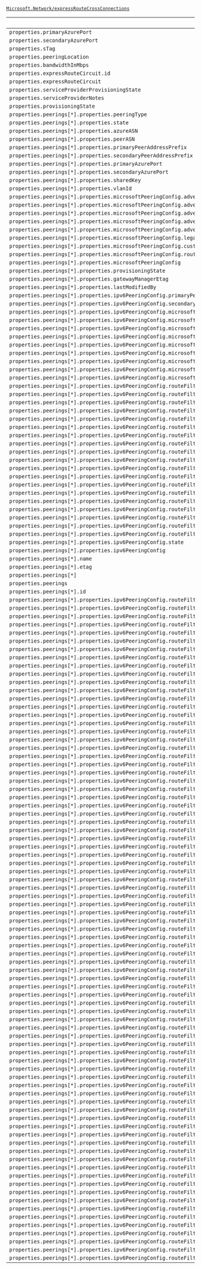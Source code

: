 [`Microsoft.Network/expressRouteCrossConnections`](https://docs.microsoft.com/en-us/azure/templates/microsoft.network/expressroutecrossconnections)

| Default Path | Alias |
|---|---|
| `properties.primaryAzurePort` | `Microsoft.Network/expressRouteCrossConnections/primaryAzurePort` |
| `properties.secondaryAzurePort` | `Microsoft.Network/expressRouteCrossConnections/secondaryAzurePort` |
| `properties.sTag` | `Microsoft.Network/expressRouteCrossConnections/sTag` |
| `properties.peeringLocation` | `Microsoft.Network/expressRouteCrossConnections/peeringLocation` |
| `properties.bandwidthInMbps` | `Microsoft.Network/expressRouteCrossConnections/bandwidthInMbps` |
| `properties.expressRouteCircuit.id` | `Microsoft.Network/expressRouteCrossConnections/expressRouteCircuit.id` |
| `properties.expressRouteCircuit` | `Microsoft.Network/expressRouteCrossConnections/expressRouteCircuit` |
| `properties.serviceProviderProvisioningState` | `Microsoft.Network/expressRouteCrossConnections/serviceProviderProvisioningState` |
| `properties.serviceProviderNotes` | `Microsoft.Network/expressRouteCrossConnections/serviceProviderNotes` |
| `properties.provisioningState` | `Microsoft.Network/expressRouteCrossConnections/provisioningState` |
| `properties.peerings[*].properties.peeringType` | `Microsoft.Network/expressRouteCrossConnections/peerings[*].peeringType` |
| `properties.peerings[*].properties.state` | `Microsoft.Network/expressRouteCrossConnections/peerings[*].state` |
| `properties.peerings[*].properties.azureASN` | `Microsoft.Network/expressRouteCrossConnections/peerings[*].azureASN` |
| `properties.peerings[*].properties.peerASN` | `Microsoft.Network/expressRouteCrossConnections/peerings[*].peerASN` |
| `properties.peerings[*].properties.primaryPeerAddressPrefix` | `Microsoft.Network/expressRouteCrossConnections/peerings[*].primaryPeerAddressPrefix` |
| `properties.peerings[*].properties.secondaryPeerAddressPrefix` | `Microsoft.Network/expressRouteCrossConnections/peerings[*].secondaryPeerAddressPrefix` |
| `properties.peerings[*].properties.primaryAzurePort` | `Microsoft.Network/expressRouteCrossConnections/peerings[*].primaryAzurePort` |
| `properties.peerings[*].properties.secondaryAzurePort` | `Microsoft.Network/expressRouteCrossConnections/peerings[*].secondaryAzurePort` |
| `properties.peerings[*].properties.sharedKey` | `Microsoft.Network/expressRouteCrossConnections/peerings[*].sharedKey` |
| `properties.peerings[*].properties.vlanId` | `Microsoft.Network/expressRouteCrossConnections/peerings[*].vlanId` |
| `properties.peerings[*].properties.microsoftPeeringConfig.advertisedPublicPrefixes[*]` | `Microsoft.Network/expressRouteCrossConnections/peerings[*].microsoftPeeringConfig.advertisedPublicPrefixes[*]` |
| `properties.peerings[*].properties.microsoftPeeringConfig.advertisedPublicPrefixes` | `Microsoft.Network/expressRouteCrossConnections/peerings[*].microsoftPeeringConfig.advertisedPublicPrefixes` |
| `properties.peerings[*].properties.microsoftPeeringConfig.advertisedCommunities[*]` | `Microsoft.Network/expressRouteCrossConnections/peerings[*].microsoftPeeringConfig.advertisedCommunities[*]` |
| `properties.peerings[*].properties.microsoftPeeringConfig.advertisedCommunities` | `Microsoft.Network/expressRouteCrossConnections/peerings[*].microsoftPeeringConfig.advertisedCommunities` |
| `properties.peerings[*].properties.microsoftPeeringConfig.advertisedPublicPrefixesState` | `Microsoft.Network/expressRouteCrossConnections/peerings[*].microsoftPeeringConfig.advertisedPublicPrefixesState` |
| `properties.peerings[*].properties.microsoftPeeringConfig.legacyMode` | `Microsoft.Network/expressRouteCrossConnections/peerings[*].microsoftPeeringConfig.legacyMode` |
| `properties.peerings[*].properties.microsoftPeeringConfig.customerASN` | `Microsoft.Network/expressRouteCrossConnections/peerings[*].microsoftPeeringConfig.customerASN` |
| `properties.peerings[*].properties.microsoftPeeringConfig.routingRegistryName` | `Microsoft.Network/expressRouteCrossConnections/peerings[*].microsoftPeeringConfig.routingRegistryName` |
| `properties.peerings[*].properties.microsoftPeeringConfig` | `Microsoft.Network/expressRouteCrossConnections/peerings[*].microsoftPeeringConfig` |
| `properties.peerings[*].properties.provisioningState` | `Microsoft.Network/expressRouteCrossConnections/peerings[*].provisioningState` |
| `properties.peerings[*].properties.gatewayManagerEtag` | `Microsoft.Network/expressRouteCrossConnections/peerings[*].gatewayManagerEtag` |
| `properties.peerings[*].properties.lastModifiedBy` | `Microsoft.Network/expressRouteCrossConnections/peerings[*].lastModifiedBy` |
| `properties.peerings[*].properties.ipv6PeeringConfig.primaryPeerAddressPrefix` | `Microsoft.Network/expressRouteCrossConnections/peerings[*].ipv6PeeringConfig.primaryPeerAddressPrefix` |
| `properties.peerings[*].properties.ipv6PeeringConfig.secondaryPeerAddressPrefix` | `Microsoft.Network/expressRouteCrossConnections/peerings[*].ipv6PeeringConfig.secondaryPeerAddressPrefix` |
| `properties.peerings[*].properties.ipv6PeeringConfig.microsoftPeeringConfig.advertisedPublicPrefixes[*]` | `Microsoft.Network/expressRouteCrossConnections/peerings[*].ipv6PeeringConfig.microsoftPeeringConfig.advertisedPublicPrefixes[*]` |
| `properties.peerings[*].properties.ipv6PeeringConfig.microsoftPeeringConfig.advertisedPublicPrefixes` | `Microsoft.Network/expressRouteCrossConnections/peerings[*].ipv6PeeringConfig.microsoftPeeringConfig.advertisedPublicPrefixes` |
| `properties.peerings[*].properties.ipv6PeeringConfig.microsoftPeeringConfig.advertisedCommunities[*]` | `Microsoft.Network/expressRouteCrossConnections/peerings[*].ipv6PeeringConfig.microsoftPeeringConfig.advertisedCommunities[*]` |
| `properties.peerings[*].properties.ipv6PeeringConfig.microsoftPeeringConfig.advertisedCommunities` | `Microsoft.Network/expressRouteCrossConnections/peerings[*].ipv6PeeringConfig.microsoftPeeringConfig.advertisedCommunities` |
| `properties.peerings[*].properties.ipv6PeeringConfig.microsoftPeeringConfig.advertisedPublicPrefixesState` | `Microsoft.Network/expressRouteCrossConnections/peerings[*].ipv6PeeringConfig.microsoftPeeringConfig.advertisedPublicPrefixesState` |
| `properties.peerings[*].properties.ipv6PeeringConfig.microsoftPeeringConfig.legacyMode` | `Microsoft.Network/expressRouteCrossConnections/peerings[*].ipv6PeeringConfig.microsoftPeeringConfig.legacyMode` |
| `properties.peerings[*].properties.ipv6PeeringConfig.microsoftPeeringConfig.customerASN` | `Microsoft.Network/expressRouteCrossConnections/peerings[*].ipv6PeeringConfig.microsoftPeeringConfig.customerASN` |
| `properties.peerings[*].properties.ipv6PeeringConfig.microsoftPeeringConfig.routingRegistryName` | `Microsoft.Network/expressRouteCrossConnections/peerings[*].ipv6PeeringConfig.microsoftPeeringConfig.routingRegistryName` |
| `properties.peerings[*].properties.ipv6PeeringConfig.microsoftPeeringConfig` | `Microsoft.Network/expressRouteCrossConnections/peerings[*].ipv6PeeringConfig.microsoftPeeringConfig` |
| `properties.peerings[*].properties.ipv6PeeringConfig.routeFilter.properties.rules[*].properties.access` | `Microsoft.Network/expressRouteCrossConnections/peerings[*].ipv6PeeringConfig.routeFilter.rules[*].access` |
| `properties.peerings[*].properties.ipv6PeeringConfig.routeFilter.properties.rules[*].properties.routeFilterRuleType` | `Microsoft.Network/expressRouteCrossConnections/peerings[*].ipv6PeeringConfig.routeFilter.rules[*].routeFilterRuleType` |
| `properties.peerings[*].properties.ipv6PeeringConfig.routeFilter.properties.rules[*].properties.communities[*]` | `Microsoft.Network/expressRouteCrossConnections/peerings[*].ipv6PeeringConfig.routeFilter.rules[*].communities[*]` |
| `properties.peerings[*].properties.ipv6PeeringConfig.routeFilter.properties.rules[*].properties.communities` | `Microsoft.Network/expressRouteCrossConnections/peerings[*].ipv6PeeringConfig.routeFilter.rules[*].communities` |
| `properties.peerings[*].properties.ipv6PeeringConfig.routeFilter.properties.rules[*].properties.provisioningState` | `Microsoft.Network/expressRouteCrossConnections/peerings[*].ipv6PeeringConfig.routeFilter.rules[*].provisioningState` |
| `properties.peerings[*].properties.ipv6PeeringConfig.routeFilter.properties.rules[*].name` | `Microsoft.Network/expressRouteCrossConnections/peerings[*].ipv6PeeringConfig.routeFilter.rules[*].name` |
| `properties.peerings[*].properties.ipv6PeeringConfig.routeFilter.properties.rules[*].location` | `Microsoft.Network/expressRouteCrossConnections/peerings[*].ipv6PeeringConfig.routeFilter.rules[*].location` |
| `properties.peerings[*].properties.ipv6PeeringConfig.routeFilter.properties.rules[*].etag` | `Microsoft.Network/expressRouteCrossConnections/peerings[*].ipv6PeeringConfig.routeFilter.rules[*].etag` |
| `properties.peerings[*].properties.ipv6PeeringConfig.routeFilter.properties.rules[*]` | `Microsoft.Network/expressRouteCrossConnections/peerings[*].ipv6PeeringConfig.routeFilter.rules[*]` |
| `properties.peerings[*].properties.ipv6PeeringConfig.routeFilter.properties.rules` | `Microsoft.Network/expressRouteCrossConnections/peerings[*].ipv6PeeringConfig.routeFilter.rules` |
| `properties.peerings[*].properties.ipv6PeeringConfig.routeFilter.properties.rules[*].id` | `Microsoft.Network/expressRouteCrossConnections/peerings[*].ipv6PeeringConfig.routeFilter.rules[*].id` |
| `properties.peerings[*].properties.ipv6PeeringConfig.routeFilter.properties.provisioningState` | `Microsoft.Network/expressRouteCrossConnections/peerings[*].ipv6PeeringConfig.routeFilter.provisioningState` |
| `properties.peerings[*].properties.ipv6PeeringConfig.routeFilter.etag` | `Microsoft.Network/expressRouteCrossConnections/peerings[*].ipv6PeeringConfig.routeFilter.etag` |
| `properties.peerings[*].properties.ipv6PeeringConfig.routeFilter` | `Microsoft.Network/expressRouteCrossConnections/peerings[*].ipv6PeeringConfig.routeFilter` |
| `properties.peerings[*].properties.ipv6PeeringConfig.routeFilter.id` | `Microsoft.Network/expressRouteCrossConnections/peerings[*].ipv6PeeringConfig.routeFilter.id` |
| `properties.peerings[*].properties.ipv6PeeringConfig.routeFilter.name` | `Microsoft.Network/expressRouteCrossConnections/peerings[*].ipv6PeeringConfig.routeFilter.name` |
| `properties.peerings[*].properties.ipv6PeeringConfig.routeFilter.type` | `Microsoft.Network/expressRouteCrossConnections/peerings[*].ipv6PeeringConfig.routeFilter.type` |
| `properties.peerings[*].properties.ipv6PeeringConfig.routeFilter.location` | `Microsoft.Network/expressRouteCrossConnections/peerings[*].ipv6PeeringConfig.routeFilter.location` |
| `properties.peerings[*].properties.ipv6PeeringConfig.routeFilter.tags` | `Microsoft.Network/expressRouteCrossConnections/peerings[*].ipv6PeeringConfig.routeFilter.tags` |
| `properties.peerings[*].properties.ipv6PeeringConfig.state` | `Microsoft.Network/expressRouteCrossConnections/peerings[*].ipv6PeeringConfig.state` |
| `properties.peerings[*].properties.ipv6PeeringConfig` | `Microsoft.Network/expressRouteCrossConnections/peerings[*].ipv6PeeringConfig` |
| `properties.peerings[*].name` | `Microsoft.Network/expressRouteCrossConnections/peerings[*].name` |
| `properties.peerings[*].etag` | `Microsoft.Network/expressRouteCrossConnections/peerings[*].etag` |
| `properties.peerings[*]` | `Microsoft.Network/expressRouteCrossConnections/peerings[*]` |
| `properties.peerings` | `Microsoft.Network/expressRouteCrossConnections/peerings` |
| `properties.peerings[*].id` | `Microsoft.Network/expressRouteCrossConnections/peerings[*].id` |
| `properties.peerings[*].properties.ipv6PeeringConfig.routeFilter.properties.peerings` | `Microsoft.Network/expressRouteCrossConnections/peerings[*].ipv6PeeringConfig.routeFilter.peerings` |
| `properties.peerings[*].properties.ipv6PeeringConfig.routeFilter.properties.peerings[*]` | `Microsoft.Network/expressRouteCrossConnections/peerings[*].ipv6PeeringConfig.routeFilter.peerings[*]` |
| `properties.peerings[*].properties.ipv6PeeringConfig.routeFilter.properties.peerings[*].id` | `Microsoft.Network/expressRouteCrossConnections/peerings[*].ipv6PeeringConfig.routeFilter.peerings[*].id` |
| `properties.peerings[*].properties.ipv6PeeringConfig.routeFilter.properties.peerings[*].properties.peeringType` | `Microsoft.Network/expressRouteCrossConnections/peerings[*].ipv6PeeringConfig.routeFilter.peerings[*].peeringType` |
| `properties.peerings[*].properties.ipv6PeeringConfig.routeFilter.properties.peerings[*].properties.state` | `Microsoft.Network/expressRouteCrossConnections/peerings[*].ipv6PeeringConfig.routeFilter.peerings[*].state` |
| `properties.peerings[*].properties.ipv6PeeringConfig.routeFilter.properties.peerings[*].properties.azureASN` | `Microsoft.Network/expressRouteCrossConnections/peerings[*].ipv6PeeringConfig.routeFilter.peerings[*].azureASN` |
| `properties.peerings[*].properties.ipv6PeeringConfig.routeFilter.properties.peerings[*].properties.peerASN` | `Microsoft.Network/expressRouteCrossConnections/peerings[*].ipv6PeeringConfig.routeFilter.peerings[*].peerASN` |
| `properties.peerings[*].properties.ipv6PeeringConfig.routeFilter.properties.peerings[*].properties.primaryPeerAddressPrefix` | `Microsoft.Network/expressRouteCrossConnections/peerings[*].ipv6PeeringConfig.routeFilter.peerings[*].primaryPeerAddressPrefix` |
| `properties.peerings[*].properties.ipv6PeeringConfig.routeFilter.properties.peerings[*].properties.secondaryPeerAddressPrefix` | `Microsoft.Network/expressRouteCrossConnections/peerings[*].ipv6PeeringConfig.routeFilter.peerings[*].secondaryPeerAddressPrefix` |
| `properties.peerings[*].properties.ipv6PeeringConfig.routeFilter.properties.peerings[*].properties.primaryAzurePort` | `Microsoft.Network/expressRouteCrossConnections/peerings[*].ipv6PeeringConfig.routeFilter.peerings[*].primaryAzurePort` |
| `properties.peerings[*].properties.ipv6PeeringConfig.routeFilter.properties.peerings[*].properties.secondaryAzurePort` | `Microsoft.Network/expressRouteCrossConnections/peerings[*].ipv6PeeringConfig.routeFilter.peerings[*].secondaryAzurePort` |
| `properties.peerings[*].properties.ipv6PeeringConfig.routeFilter.properties.peerings[*].properties.sharedKey` | `Microsoft.Network/expressRouteCrossConnections/peerings[*].ipv6PeeringConfig.routeFilter.peerings[*].sharedKey` |
| `properties.peerings[*].properties.ipv6PeeringConfig.routeFilter.properties.peerings[*].properties.vlanId` | `Microsoft.Network/expressRouteCrossConnections/peerings[*].ipv6PeeringConfig.routeFilter.peerings[*].vlanId` |
| `properties.peerings[*].properties.ipv6PeeringConfig.routeFilter.properties.peerings[*].properties.microsoftPeeringConfig` | `Microsoft.Network/expressRouteCrossConnections/peerings[*].ipv6PeeringConfig.routeFilter.peerings[*].microsoftPeeringConfig` |
| `properties.peerings[*].properties.ipv6PeeringConfig.routeFilter.properties.peerings[*].properties.microsoftPeeringConfig.advertisedPublicPrefixes` | `Microsoft.Network/expressRouteCrossConnections/peerings[*].ipv6PeeringConfig.routeFilter.peerings[*].microsoftPeeringConfig.advertisedPublicPrefixes` |
| `properties.peerings[*].properties.ipv6PeeringConfig.routeFilter.properties.peerings[*].properties.microsoftPeeringConfig.advertisedPublicPrefixes[*]` | `Microsoft.Network/expressRouteCrossConnections/peerings[*].ipv6PeeringConfig.routeFilter.peerings[*].microsoftPeeringConfig.advertisedPublicPrefixes[*]` |
| `properties.peerings[*].properties.ipv6PeeringConfig.routeFilter.properties.peerings[*].properties.microsoftPeeringConfig.advertisedCommunities` | `Microsoft.Network/expressRouteCrossConnections/peerings[*].ipv6PeeringConfig.routeFilter.peerings[*].microsoftPeeringConfig.advertisedCommunities` |
| `properties.peerings[*].properties.ipv6PeeringConfig.routeFilter.properties.peerings[*].properties.microsoftPeeringConfig.advertisedCommunities[*]` | `Microsoft.Network/expressRouteCrossConnections/peerings[*].ipv6PeeringConfig.routeFilter.peerings[*].microsoftPeeringConfig.advertisedCommunities[*]` |
| `properties.peerings[*].properties.ipv6PeeringConfig.routeFilter.properties.peerings[*].properties.microsoftPeeringConfig.advertisedPublicPrefixesState` | `Microsoft.Network/expressRouteCrossConnections/peerings[*].ipv6PeeringConfig.routeFilter.peerings[*].microsoftPeeringConfig.advertisedPublicPrefixesState` |
| `properties.peerings[*].properties.ipv6PeeringConfig.routeFilter.properties.peerings[*].properties.microsoftPeeringConfig.legacyMode` | `Microsoft.Network/expressRouteCrossConnections/peerings[*].ipv6PeeringConfig.routeFilter.peerings[*].microsoftPeeringConfig.legacyMode` |
| `properties.peerings[*].properties.ipv6PeeringConfig.routeFilter.properties.peerings[*].properties.microsoftPeeringConfig.customerASN` | `Microsoft.Network/expressRouteCrossConnections/peerings[*].ipv6PeeringConfig.routeFilter.peerings[*].microsoftPeeringConfig.customerASN` |
| `properties.peerings[*].properties.ipv6PeeringConfig.routeFilter.properties.peerings[*].properties.microsoftPeeringConfig.routingRegistryName` | `Microsoft.Network/expressRouteCrossConnections/peerings[*].ipv6PeeringConfig.routeFilter.peerings[*].microsoftPeeringConfig.routingRegistryName` |
| `properties.peerings[*].properties.ipv6PeeringConfig.routeFilter.properties.peerings[*].properties.stats` | `Microsoft.Network/expressRouteCrossConnections/peerings[*].ipv6PeeringConfig.routeFilter.peerings[*].stats` |
| `properties.peerings[*].properties.ipv6PeeringConfig.routeFilter.properties.peerings[*].properties.stats.primarybytesIn` | `Microsoft.Network/expressRouteCrossConnections/peerings[*].ipv6PeeringConfig.routeFilter.peerings[*].stats.primarybytesIn` |
| `properties.peerings[*].properties.ipv6PeeringConfig.routeFilter.properties.peerings[*].properties.stats.primarybytesOut` | `Microsoft.Network/expressRouteCrossConnections/peerings[*].ipv6PeeringConfig.routeFilter.peerings[*].stats.primarybytesOut` |
| `properties.peerings[*].properties.ipv6PeeringConfig.routeFilter.properties.peerings[*].properties.stats.secondarybytesIn` | `Microsoft.Network/expressRouteCrossConnections/peerings[*].ipv6PeeringConfig.routeFilter.peerings[*].stats.secondarybytesIn` |
| `properties.peerings[*].properties.ipv6PeeringConfig.routeFilter.properties.peerings[*].properties.stats.secondarybytesOut` | `Microsoft.Network/expressRouteCrossConnections/peerings[*].ipv6PeeringConfig.routeFilter.peerings[*].stats.secondarybytesOut` |
| `properties.peerings[*].properties.ipv6PeeringConfig.routeFilter.properties.peerings[*].properties.provisioningState` | `Microsoft.Network/expressRouteCrossConnections/peerings[*].ipv6PeeringConfig.routeFilter.peerings[*].provisioningState` |
| `properties.peerings[*].properties.ipv6PeeringConfig.routeFilter.properties.peerings[*].properties.gatewayManagerEtag` | `Microsoft.Network/expressRouteCrossConnections/peerings[*].ipv6PeeringConfig.routeFilter.peerings[*].gatewayManagerEtag` |
| `properties.peerings[*].properties.ipv6PeeringConfig.routeFilter.properties.peerings[*].properties.lastModifiedBy` | `Microsoft.Network/expressRouteCrossConnections/peerings[*].ipv6PeeringConfig.routeFilter.peerings[*].lastModifiedBy` |
| `properties.peerings[*].properties.ipv6PeeringConfig.routeFilter.properties.peerings[*].properties.routeFilter` | `Microsoft.Network/expressRouteCrossConnections/peerings[*].ipv6PeeringConfig.routeFilter.peerings[*].routeFilter` |
| `properties.peerings[*].properties.ipv6PeeringConfig.routeFilter.properties.peerings[*].properties.routeFilter.id` | `Microsoft.Network/expressRouteCrossConnections/peerings[*].ipv6PeeringConfig.routeFilter.peerings[*].routeFilter.id` |
| `properties.peerings[*].properties.ipv6PeeringConfig.routeFilter.properties.peerings[*].properties.routeFilter.name` | `Microsoft.Network/expressRouteCrossConnections/peerings[*].ipv6PeeringConfig.routeFilter.peerings[*].routeFilter.name` |
| `properties.peerings[*].properties.ipv6PeeringConfig.routeFilter.properties.peerings[*].properties.routeFilter.type` | `Microsoft.Network/expressRouteCrossConnections/peerings[*].ipv6PeeringConfig.routeFilter.peerings[*].routeFilter.type` |
| `properties.peerings[*].properties.ipv6PeeringConfig.routeFilter.properties.peerings[*].properties.routeFilter.location` | `Microsoft.Network/expressRouteCrossConnections/peerings[*].ipv6PeeringConfig.routeFilter.peerings[*].routeFilter.location` |
| `properties.peerings[*].properties.ipv6PeeringConfig.routeFilter.properties.peerings[*].properties.routeFilter.tags` | `Microsoft.Network/expressRouteCrossConnections/peerings[*].ipv6PeeringConfig.routeFilter.peerings[*].routeFilter.tags` |
| `properties.peerings[*].properties.ipv6PeeringConfig.routeFilter.properties.peerings[*].properties.routeFilter.etag` | `Microsoft.Network/expressRouteCrossConnections/peerings[*].ipv6PeeringConfig.routeFilter.peerings[*].routeFilter.etag` |
| `properties.peerings[*].properties.ipv6PeeringConfig.routeFilter.properties.peerings[*].properties.ipv6PeeringConfig` | `Microsoft.Network/expressRouteCrossConnections/peerings[*].ipv6PeeringConfig.routeFilter.peerings[*].ipv6PeeringConfig` |
| `properties.peerings[*].properties.ipv6PeeringConfig.routeFilter.properties.peerings[*].properties.ipv6PeeringConfig.primaryPeerAddressPrefix` | `Microsoft.Network/expressRouteCrossConnections/peerings[*].ipv6PeeringConfig.routeFilter.peerings[*].ipv6PeeringConfig.primaryPeerAddressPrefix` |
| `properties.peerings[*].properties.ipv6PeeringConfig.routeFilter.properties.peerings[*].properties.ipv6PeeringConfig.secondaryPeerAddressPrefix` | `Microsoft.Network/expressRouteCrossConnections/peerings[*].ipv6PeeringConfig.routeFilter.peerings[*].ipv6PeeringConfig.secondaryPeerAddressPrefix` |
| `properties.peerings[*].properties.ipv6PeeringConfig.routeFilter.properties.peerings[*].properties.ipv6PeeringConfig.microsoftPeeringConfig` | `Microsoft.Network/expressRouteCrossConnections/peerings[*].ipv6PeeringConfig.routeFilter.peerings[*].ipv6PeeringConfig.microsoftPeeringConfig` |
| `properties.peerings[*].properties.ipv6PeeringConfig.routeFilter.properties.peerings[*].properties.ipv6PeeringConfig.microsoftPeeringConfig.advertisedPublicPrefixes` | `Microsoft.Network/expressRouteCrossConnections/peerings[*].ipv6PeeringConfig.routeFilter.peerings[*].ipv6PeeringConfig.microsoftPeeringConfig.advertisedPublicPrefixes` |
| `properties.peerings[*].properties.ipv6PeeringConfig.routeFilter.properties.peerings[*].properties.ipv6PeeringConfig.microsoftPeeringConfig.advertisedPublicPrefixes[*]` | `Microsoft.Network/expressRouteCrossConnections/peerings[*].ipv6PeeringConfig.routeFilter.peerings[*].ipv6PeeringConfig.microsoftPeeringConfig.advertisedPublicPrefixes[*]` |
| `properties.peerings[*].properties.ipv6PeeringConfig.routeFilter.properties.peerings[*].properties.ipv6PeeringConfig.microsoftPeeringConfig.advertisedCommunities` | `Microsoft.Network/expressRouteCrossConnections/peerings[*].ipv6PeeringConfig.routeFilter.peerings[*].ipv6PeeringConfig.microsoftPeeringConfig.advertisedCommunities` |
| `properties.peerings[*].properties.ipv6PeeringConfig.routeFilter.properties.peerings[*].properties.ipv6PeeringConfig.microsoftPeeringConfig.advertisedCommunities[*]` | `Microsoft.Network/expressRouteCrossConnections/peerings[*].ipv6PeeringConfig.routeFilter.peerings[*].ipv6PeeringConfig.microsoftPeeringConfig.advertisedCommunities[*]` |
| `properties.peerings[*].properties.ipv6PeeringConfig.routeFilter.properties.peerings[*].properties.ipv6PeeringConfig.microsoftPeeringConfig.advertisedPublicPrefixesState` | `Microsoft.Network/expressRouteCrossConnections/peerings[*].ipv6PeeringConfig.routeFilter.peerings[*].ipv6PeeringConfig.microsoftPeeringConfig.advertisedPublicPrefixesState` |
| `properties.peerings[*].properties.ipv6PeeringConfig.routeFilter.properties.peerings[*].properties.ipv6PeeringConfig.microsoftPeeringConfig.legacyMode` | `Microsoft.Network/expressRouteCrossConnections/peerings[*].ipv6PeeringConfig.routeFilter.peerings[*].ipv6PeeringConfig.microsoftPeeringConfig.legacyMode` |
| `properties.peerings[*].properties.ipv6PeeringConfig.routeFilter.properties.peerings[*].properties.ipv6PeeringConfig.microsoftPeeringConfig.customerASN` | `Microsoft.Network/expressRouteCrossConnections/peerings[*].ipv6PeeringConfig.routeFilter.peerings[*].ipv6PeeringConfig.microsoftPeeringConfig.customerASN` |
| `properties.peerings[*].properties.ipv6PeeringConfig.routeFilter.properties.peerings[*].properties.ipv6PeeringConfig.microsoftPeeringConfig.routingRegistryName` | `Microsoft.Network/expressRouteCrossConnections/peerings[*].ipv6PeeringConfig.routeFilter.peerings[*].ipv6PeeringConfig.microsoftPeeringConfig.routingRegistryName` |
| `properties.peerings[*].properties.ipv6PeeringConfig.routeFilter.properties.peerings[*].properties.ipv6PeeringConfig.state` | `Microsoft.Network/expressRouteCrossConnections/peerings[*].ipv6PeeringConfig.routeFilter.peerings[*].ipv6PeeringConfig.state` |
| `properties.peerings[*].properties.ipv6PeeringConfig.routeFilter.properties.peerings[*].properties.connections` | `Microsoft.Network/expressRouteCrossConnections/peerings[*].ipv6PeeringConfig.routeFilter.peerings[*].connections` |
| `properties.peerings[*].properties.ipv6PeeringConfig.routeFilter.properties.peerings[*].properties.connections[*]` | `Microsoft.Network/expressRouteCrossConnections/peerings[*].ipv6PeeringConfig.routeFilter.peerings[*].connections[*]` |
| `properties.peerings[*].properties.ipv6PeeringConfig.routeFilter.properties.peerings[*].properties.connections[*].id` | `Microsoft.Network/expressRouteCrossConnections/peerings[*].ipv6PeeringConfig.routeFilter.peerings[*].connections[*].id` |
| `properties.peerings[*].properties.ipv6PeeringConfig.routeFilter.properties.peerings[*].properties.connections[*].properties.expressRouteCircuitPeering` | `Microsoft.Network/expressRouteCrossConnections/peerings[*].ipv6PeeringConfig.routeFilter.peerings[*].connections[*].expressRouteCircuitPeering` |
| `properties.peerings[*].properties.ipv6PeeringConfig.routeFilter.properties.peerings[*].properties.connections[*].properties.expressRouteCircuitPeering.id` | `Microsoft.Network/expressRouteCrossConnections/peerings[*].ipv6PeeringConfig.routeFilter.peerings[*].connections[*].expressRouteCircuitPeering.id` |
| `properties.peerings[*].properties.ipv6PeeringConfig.routeFilter.properties.peerings[*].properties.connections[*].properties.peerExpressRouteCircuitPeering` | `Microsoft.Network/expressRouteCrossConnections/peerings[*].ipv6PeeringConfig.routeFilter.peerings[*].connections[*].peerExpressRouteCircuitPeering` |
| `properties.peerings[*].properties.ipv6PeeringConfig.routeFilter.properties.peerings[*].properties.connections[*].properties.peerExpressRouteCircuitPeering.id` | `Microsoft.Network/expressRouteCrossConnections/peerings[*].ipv6PeeringConfig.routeFilter.peerings[*].connections[*].peerExpressRouteCircuitPeering.id` |
| `properties.peerings[*].properties.ipv6PeeringConfig.routeFilter.properties.peerings[*].properties.connections[*].properties.addressPrefix` | `Microsoft.Network/expressRouteCrossConnections/peerings[*].ipv6PeeringConfig.routeFilter.peerings[*].connections[*].addressPrefix` |
| `properties.peerings[*].properties.ipv6PeeringConfig.routeFilter.properties.peerings[*].properties.connections[*].properties.authorizationKey` | `Microsoft.Network/expressRouteCrossConnections/peerings[*].ipv6PeeringConfig.routeFilter.peerings[*].connections[*].authorizationKey` |
| `properties.peerings[*].properties.ipv6PeeringConfig.routeFilter.properties.peerings[*].properties.connections[*].properties.circuitConnectionStatus` | `Microsoft.Network/expressRouteCrossConnections/peerings[*].ipv6PeeringConfig.routeFilter.peerings[*].connections[*].circuitConnectionStatus` |
| `properties.peerings[*].properties.ipv6PeeringConfig.routeFilter.properties.peerings[*].properties.connections[*].properties.provisioningState` | `Microsoft.Network/expressRouteCrossConnections/peerings[*].ipv6PeeringConfig.routeFilter.peerings[*].connections[*].provisioningState` |
| `properties.peerings[*].properties.ipv6PeeringConfig.routeFilter.properties.peerings[*].properties.connections[*].name` | `Microsoft.Network/expressRouteCrossConnections/peerings[*].ipv6PeeringConfig.routeFilter.peerings[*].connections[*].name` |
| `properties.peerings[*].properties.ipv6PeeringConfig.routeFilter.properties.peerings[*].properties.connections[*].etag` | `Microsoft.Network/expressRouteCrossConnections/peerings[*].ipv6PeeringConfig.routeFilter.peerings[*].connections[*].etag` |
| `properties.peerings[*].properties.ipv6PeeringConfig.routeFilter.properties.peerings[*].name` | `Microsoft.Network/expressRouteCrossConnections/peerings[*].ipv6PeeringConfig.routeFilter.peerings[*].name` |
| `properties.peerings[*].properties.ipv6PeeringConfig.routeFilter.properties.peerings[*].etag` | `Microsoft.Network/expressRouteCrossConnections/peerings[*].ipv6PeeringConfig.routeFilter.peerings[*].etag` |
| `properties.peerings[*].properties.ipv6PeeringConfig.routeFilter.properties.peerings[*].properties.expressRouteConnection` | `Microsoft.Network/expressRouteCrossConnections/peerings[*].ipv6PeeringConfig.routeFilter.peerings[*].expressRouteConnection` |
| `properties.peerings[*].properties.ipv6PeeringConfig.routeFilter.properties.peerings[*].properties.expressRouteConnection.id` | `Microsoft.Network/expressRouteCrossConnections/peerings[*].ipv6PeeringConfig.routeFilter.peerings[*].expressRouteConnection.id` |
| `properties.peerings[*].properties.ipv6PeeringConfig.routeFilter.properties.peerings[*].properties.peeredConnections` | `Microsoft.Network/expressRouteCrossConnections/peerings[*].ipv6PeeringConfig.routeFilter.peerings[*].peeredConnections` |
| `properties.peerings[*].properties.ipv6PeeringConfig.routeFilter.properties.peerings[*].properties.peeredConnections[*]` | `Microsoft.Network/expressRouteCrossConnections/peerings[*].ipv6PeeringConfig.routeFilter.peerings[*].peeredConnections[*]` |
| `properties.peerings[*].properties.ipv6PeeringConfig.routeFilter.properties.peerings[*].properties.peeredConnections[*].id` | `Microsoft.Network/expressRouteCrossConnections/peerings[*].ipv6PeeringConfig.routeFilter.peerings[*].peeredConnections[*].id` |
| `properties.peerings[*].properties.ipv6PeeringConfig.routeFilter.properties.peerings[*].properties.peeredConnections[*].properties.expressRouteCircuitPeering` | `Microsoft.Network/expressRouteCrossConnections/peerings[*].ipv6PeeringConfig.routeFilter.peerings[*].peeredConnections[*].expressRouteCircuitPeering` |
| `properties.peerings[*].properties.ipv6PeeringConfig.routeFilter.properties.peerings[*].properties.peeredConnections[*].properties.expressRouteCircuitPeering.id` | `Microsoft.Network/expressRouteCrossConnections/peerings[*].ipv6PeeringConfig.routeFilter.peerings[*].peeredConnections[*].expressRouteCircuitPeering.id` |
| `properties.peerings[*].properties.ipv6PeeringConfig.routeFilter.properties.peerings[*].properties.peeredConnections[*].properties.peerExpressRouteCircuitPeering` | `Microsoft.Network/expressRouteCrossConnections/peerings[*].ipv6PeeringConfig.routeFilter.peerings[*].peeredConnections[*].peerExpressRouteCircuitPeering` |
| `properties.peerings[*].properties.ipv6PeeringConfig.routeFilter.properties.peerings[*].properties.peeredConnections[*].properties.peerExpressRouteCircuitPeering.id` | `Microsoft.Network/expressRouteCrossConnections/peerings[*].ipv6PeeringConfig.routeFilter.peerings[*].peeredConnections[*].peerExpressRouteCircuitPeering.id` |
| `properties.peerings[*].properties.ipv6PeeringConfig.routeFilter.properties.peerings[*].properties.peeredConnections[*].properties.addressPrefix` | `Microsoft.Network/expressRouteCrossConnections/peerings[*].ipv6PeeringConfig.routeFilter.peerings[*].peeredConnections[*].addressPrefix` |
| `properties.peerings[*].properties.ipv6PeeringConfig.routeFilter.properties.peerings[*].properties.peeredConnections[*].properties.circuitConnectionStatus` | `Microsoft.Network/expressRouteCrossConnections/peerings[*].ipv6PeeringConfig.routeFilter.peerings[*].peeredConnections[*].circuitConnectionStatus` |
| `properties.peerings[*].properties.ipv6PeeringConfig.routeFilter.properties.peerings[*].properties.peeredConnections[*].properties.connectionName` | `Microsoft.Network/expressRouteCrossConnections/peerings[*].ipv6PeeringConfig.routeFilter.peerings[*].peeredConnections[*].connectionName` |
| `properties.peerings[*].properties.ipv6PeeringConfig.routeFilter.properties.peerings[*].properties.peeredConnections[*].properties.authResourceGuid` | `Microsoft.Network/expressRouteCrossConnections/peerings[*].ipv6PeeringConfig.routeFilter.peerings[*].peeredConnections[*].authResourceGuid` |
| `properties.peerings[*].properties.ipv6PeeringConfig.routeFilter.properties.peerings[*].properties.peeredConnections[*].properties.provisioningState` | `Microsoft.Network/expressRouteCrossConnections/peerings[*].ipv6PeeringConfig.routeFilter.peerings[*].peeredConnections[*].provisioningState` |
| `properties.peerings[*].properties.ipv6PeeringConfig.routeFilter.properties.peerings[*].properties.peeredConnections[*].name` | `Microsoft.Network/expressRouteCrossConnections/peerings[*].ipv6PeeringConfig.routeFilter.peerings[*].peeredConnections[*].name` |
| `properties.peerings[*].properties.ipv6PeeringConfig.routeFilter.properties.peerings[*].properties.peeredConnections[*].etag` | `Microsoft.Network/expressRouteCrossConnections/peerings[*].ipv6PeeringConfig.routeFilter.peerings[*].peeredConnections[*].etag` |

